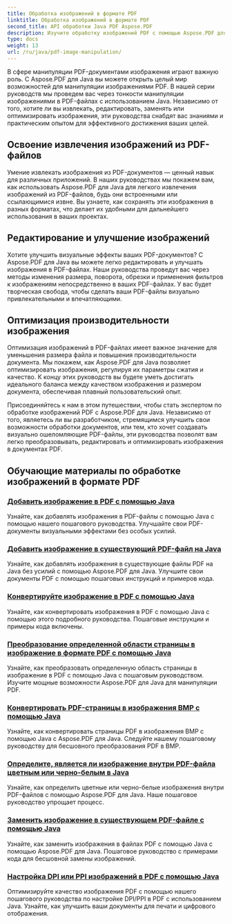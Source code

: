 ```yaml
---
title: Обработка изображений в формате PDF
linktitle: Обработка изображений в формате PDF
second_title: API обработки Java PDF Aspose.PDF
description: Изучите обработку изображений PDF с помощью Aspose.PDF для Java. Преобразуйте, редактируйте и оптимизируйте изображения в ваших документах PDF без усилий.
type: docs
weight: 13
url: /ru/java/pdf-image-manipulation/
---
```


В сфере манипуляции PDF-документами изображения играют важную роль. С Aspose.PDF для Java вы можете открыть целый мир возможностей для манипуляции изображениями PDF. В нашей серии руководств мы проведем вас через тонкости манипуляции изображениями в PDF-файлах с использованием Java. Независимо от того, хотите ли вы извлекать, редактировать, заменять или оптимизировать изображения, эти руководства снабдят вас знаниями и практическим опытом для эффективного достижения ваших целей.

## Освоение извлечения изображений из PDF-файлов

Умение извлекать изображения из PDF-документов — ценный навык для различных приложений. В наших руководствах мы покажем вам, как использовать Aspose.PDF для Java для легкого извлечения изображений из PDF-файлов, будь они встроенными или ссылающимися извне. Вы узнаете, как сохранять эти изображения в разных форматах, что делает их удобными для дальнейшего использования в ваших проектах.

## Редактирование и улучшение изображений

Хотите улучшить визуальные эффекты ваших PDF-документов? С Aspose.PDF для Java вы можете легко редактировать и улучшать изображения в PDF-файлах. Наши руководства проведут вас через методы изменения размера, поворота, обрезки и применения фильтров к изображениям непосредственно в ваших PDF-файлах. У вас будет творческая свобода, чтобы сделать ваши PDF-файлы визуально привлекательными и впечатляющими.

## Оптимизация производительности изображения

Оптимизация изображений в PDF-файлах имеет важное значение для уменьшения размера файла и повышения производительности документа. Мы покажем, как Aspose.PDF для Java позволяет оптимизировать изображения, регулируя их параметры сжатия и качество. К концу этих руководств вы будете уметь достигать идеального баланса между качеством изображения и размером документа, обеспечивая плавный пользовательский опыт.

Присоединяйтесь к нам в этом путешествии, чтобы стать экспертом по обработке изображений PDF с Aspose.PDF для Java. Независимо от того, являетесь ли вы разработчиком, стремящимся улучшить свои возможности обработки документов, или тем, кто хочет создавать визуально ошеломляющие PDF-файлы, эти руководства позволят вам легко преобразовывать, редактировать и оптимизировать изображения в документах PDF.

## Обучающие материалы по обработке изображений в формате PDF
### [Добавить изображение в PDF с помощью Java](./add-image-to-pdf-using-java/)
Узнайте, как добавлять изображения в PDF-файлы с помощью Java с помощью нашего пошагового руководства. Улучшайте свои PDF-документы визуальными эффектами без особых усилий.
### [Добавить изображение в существующий PDF-файл на Java](./add-image-to-an-existing-pdf-file-in-java/)
Узнайте, как добавлять изображения в существующие файлы PDF на Java без усилий с помощью Aspose.PDF для Java. Улучшите свои документы PDF с помощью пошаговых инструкций и примеров кода.
### [Конвертируйте изображение в PDF с помощью Java](./convert-an-image-to-pdf-using-java/)
Узнайте, как конвертировать изображения в PDF с помощью Java с помощью этого подробного руководства. Пошаговые инструкции и примеры кода включены.
### [Преобразование определенной области страницы в изображение в формате PDF с помощью Java](./convert-particular-page-region-to-image-in-pdf-using-java/)
Узнайте, как преобразовать определенную область страницы в изображение в PDF с помощью Java с пошаговым руководством. Изучите мощные возможности Aspose.PDF для Java для манипуляции PDF.
### [Конвертировать PDF-страницы в изображения BMP с помощью Java](./convert-pdf-pages-to-bmp-image-using-java/)
Узнайте, как конвертировать страницы PDF в изображения BMP с помощью Java с Aspose.PDF для Java. Следуйте нашему пошаговому руководству для бесшовного преобразования PDF в BMP.
### [Определите, является ли изображение внутри PDF-файла цветным или черно-белым в Java](./identify-if-image-inside-pdf-is-colored-or-black-and-white-in-java/)
Узнайте, как определить цветные или черно-белые изображения внутри PDF-файлов с помощью Aspose.PDF для Java. Наше пошаговое руководство упрощает процесс.
### [Заменить изображение в существующем PDF-файле с помощью Java](./replace-image-in-existing-pdf-file-using-java/)
Узнайте, как заменить изображения в файлах PDF с помощью Java с помощью Aspose.PDF для Java. Пошаговое руководство с примерами кода для бесшовной замены изображений.
### [Настройка DPI или PPI изображений в PDF с помощью Java](./setting-dpi-or-ppi-of-images-in-pdf-using-java/)
Оптимизируйте качество изображения PDF с помощью нашего пошагового руководства по настройке DPI/PPI в PDF с использованием Java. Узнайте, как улучшить ваши документы для печати и цифрового отображения.